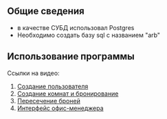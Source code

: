 ## Общие сведения
* в качестве СУБД использовал Postgres
* Необходимо создать базу sql с названием "arb"

## Использование программы
Ссылки на видео:
1. [Создание пользователя](https://www.youtube.com/watch?v=uCP_8HhJR-o)
1. [Создание комнат и бронирование](https://www.youtube.com/watch?v=-BY9NzDnhjs)
1. [Пересечение броней](https://www.youtube.com/watch?v=_1ljqlqb2tc)
1. [Интерфейс офис-менеджера](https://www.youtube.com/watch?v=ZBoP-Mxf6gw)
